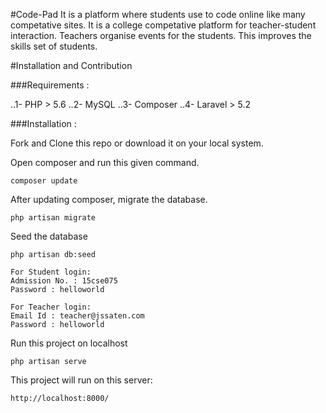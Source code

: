 #Code-Pad
It is a platform where students use to code online like many competative sites. It is a college competative platform for teacher-student interaction.
Teachers organise events for the students. This improves the skills set of students.

#Installation and Contribution

###Requirements :

..1- PHP > 5.6
..2- MySQL
..3- Composer
..4- Laravel > 5.2

###Installation :

Fork and Clone this repo or download it on your local system.

Open composer and run this given command.
```
composer update
```

After updating composer, migrate the database.
```
php artisan migrate
```

Seed the database
```
php artisan db:seed
```

```
For Student login:
Admission No. : 15cse075
Password : helloworld

For Teacher login:
Email Id : teacher@jssaten.com
Password : helloworld
```

Run this project on localhost
```
php artisan serve
```

This project will run on this server:
```
http://localhost:8000/
```
